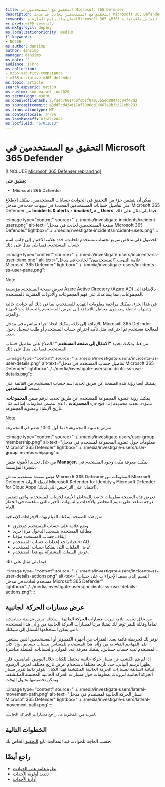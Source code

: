 ```yaml
---
title: التحقيق مع المستخدمين في Microsoft 365 Defender
description: التحقيق مع المستخدمين لحادث في مدخل Microsoft 365 Defender.
keywords: الأمان والبرامج الضارة وMicrosoft 365 وM365 ومركز الأمان والمراقبة والتقرير والهويات والبيانات والأجهزة والتطبيقات والحوادث والتحليل والاستجابة
ms.prod: m365-security
ms.mktglfcycl: deploy
ms.localizationpriority: medium
f1.keywords:
- NOCSH
ms.author: dansimp
author: dansimp
manager: dansimp
ms.date: ''
audience: ITPro
ms.collection:
- M365-security-compliance
- m365initiative-m365-defender
ms.topic: article
search.appverid: met150
ms.custom: seo-marvel-jun2020
ms.technology: m365d
ms.openlocfilehash: 75fa4b76017c8fcb1f0ab65b5ed88440c04f47d2
ms.sourcegitcommit: e8dd5cd434d17af7096d28d467a2b3b021cbb233
ms.translationtype: MT
ms.contentlocale: ar-SA
ms.lasthandoff: 07/27/2022
ms.locfileid: "67051613"
---
```

# <a name="investigate-users-in-microsoft-365-defender"></a>التحقيق مع المستخدمين في Microsoft 365 Defender

[!INCLUDE [Microsoft 365 Defender rebranding](../includes/microsoft-defender.md)]

**ينطبق على:**

- Microsoft 365 Defender

يمكن أن يتضمن جزء من التحقيق في الحوادث حسابات المستخدمين. يمكنك الاطلاع على تفاصيل حسابات المستخدمين المحددة في تنبيهات حدث في مدخل Microsoft 365 Defender من **Incidents & alerts** \> **_incident_*_ \> _* Users**. فيما يلي مثال على ذلك.

:::image type="content" source="../../media/investigate-incidents/incident-users.png" alt-text="صفحة المستخدمين لحادث في مدخل Microsoft 365 Defender." lightbox="../../media/investigate-incidents/incident-users.png":::

للحصول على ملخص سريع لحساب مستخدم للحادث، حدد علامة الاختيار إلى جانب اسم حساب المستخدم. فيما يلي مثال على ذلك.

:::image type="content" source="../../media/investigate-users/incidents-ss-user-pane.png" alt-text="علامة التبويب &quot;المستخدمون&quot; لحادث في مدخل Microsoft 365 Defender" lightbox="../../media/investigate-users/incidents-ss-user-pane.png":::

> [!NOTE]
> تعرض صفحة المستخدم مؤسسة Azure Active Directory (Azure AD) بالإضافة إلى المجموعات، مما يساعدك على فهم المجموعات والأذونات المقترنة بالمستخدم.

في هذا الجزء، يمكنك مراجعة معلومات التهديد للمستخدم، بما في ذلك أي حوادث حالية وتنبيهات نشطة ومستوى مخاطر بالإضافة إلى تعرض المستخدم والحسابات والأجهزة والمزيد.

بالإضافة إلى ذلك، يمكنك اتخاذ إجراء مباشرة في مدخل Microsoft 365 Defender لمعالجة مستخدم تم اختراقه، مثل تأكيد اختراق حساب المستخدم أو طلب تسجيل دخول جديد.

من هنا، يمكنك تحديد **"الانتقال إلى صفحة المستخدم** " للاطلاع على تفاصيل حساب المستخدم. فيما يلي مثال على ذلك.

:::image type="content" source="../../media/investigate-users/incidents-ss-user-details.png" alt-text="تفاصيل حساب المستخدم في مدخل Microsoft 365 Defender" lightbox="../../media/investigate-users/incidents-ss-user-details.png":::

يمكنك أيضا رؤية هذه الصفحة عن طريق تحديد اسم حساب المستخدم من القائمة على صفحة **المستخدمين** .

يمكنك رؤية عضوية المجموعة للمستخدم عن طريق تحديد الرقم ضمن **المجموعات**. سيؤدي تحديد مجموعة إلى فتح جزء **المجموعات** ، الذي يتضمن معلومات إضافية مثل تاريخ الإنشاء وعضوية المجموعة.

> [!NOTE]
> تعرض عضوية المجموعة فقط أول 1000 عضو في المجموعة.

:::image type="content" source="../../media/investigate-users/user-group-membership.png" alt-text="معلومات حول عضوية المجموعة لمستخدم في مدخل Microsoft 365 Defender" lightbox="../../media/investigate-users/user-group-membership.png":::

من خلال تحديد الأيقونة ضمن **Manager**، يمكنك معرفة مكان وجود المستخدم في شجرة المؤسسة.

تجمع صفحة مستخدم مدخل Microsoft 365 Defender المعلومات من Microsoft Defender لنقطة النهاية Microsoft Defender for Identity و Microsoft Defender for Cloud Apps (اعتمادا على التراخيص التي لديك).

تعرض هذه الصفحة معلومات خاصة بالمخاطر الأمنية لحساب المستخدم، والتي تتضمن درجة تساعد على تقييم المخاطر والأحداث والتنبيهات الأخيرة التي ساهمت في الخطر العام.

من هذه الصفحة، يمكنك القيام بهذه الإجراءات الإضافية:

- وضع علامة على حساب المستخدم كمخترق
- مطالبة المستخدم بتسجيل الدخول مرة أخرى
- إيقاف حساب المستخدم مؤقتا
- راجع إعدادات حساب المستخدم Azure AD
- عرض الملفات التي يملكها حساب المستخدم
- عرض الملفات المشتركة مع هذا المستخدم.

فيما يلي مثال على ذلك.

:::image type="content" source="../../media/investigate-users/incidents-ss-user-details-actions.png" alt-text="القسم الذي يصف الإجراءات على حساب مستخدم لحادث في مدخل Microsoft 365 Defender" lightbox="../../media/investigate-users/incidents-ss-user-details-actions.png":::

## <a name="view-lateral-movement-paths"></a>عرض مسارات الحركة الجانبية

من خلال تحديد علامة تبويب **مسارات الحركة الجانبية** ، يمكنك عرض خريطة ديناميكية تماما وقابلة للنقر توفر لك تمثيلا مرئيا لمسارات الحركة الجانبية من وإلى هذا المستخدم التي يمكن استخدامها للتسلل إلى شبكتك.

توفر لك الخريطة قائمة بعدد القفزات بين أجهزة الكمبيوتر أو المستخدمين الذين سيتعين على المهاجم القيام به من وإلى هذا المستخدم للمساس بحساب حساس، وإذا كان المستخدم لديه حساب حساس، يمكنك معرفة عدد الموارد والحسابات المتصلة مباشرة.

إذا لم يتم الكشف عن مسار حركة جانبية محتمل للكيان خلال اليومين الماضيين، فلن يظهر الرسم البياني. حدد تاريخا مختلفا باستخدام عرض تاريخ مختلف لعرض الرسوم البيانية السابقة لمسارات الحركة الجانبية المكتشفة لهذا الكيان. يتوفر دائما تقرير مسار الحركة الجانبية لتزويدك بمعلومات حول مسارات الحركة الجانبية المحتملة المكتشفة، ويمكن تخصيصها بحلول الوقت.

:::image type="content" source="../../media/investigate-users/lateral-movement-path.png" alt-text="مسار الحركة الجانبية لمستخدم في مدخل Microsoft 365 Defender" lightbox="../../media/investigate-users/lateral-movement-path.png":::

لمزيد من المعلومات، راجع [مسارات الحركة الجانبية](/defender-for-identity/use-case-lateral-movement-path).

## <a name="next-steps"></a>الخطوات التالية

حسب الحاجة للحوادث قيد المعالجة، تابع [التحقيق](investigate-incidents.md) الخاص بك.

## <a name="see-also"></a>راجع أيضًا

- [نظرة عامة على الحوادث](incidents-overview.md)
- [تحديد أولوية الأحداث](incident-queue.md)
- [إدارة الأحداث](manage-incidents.md)
